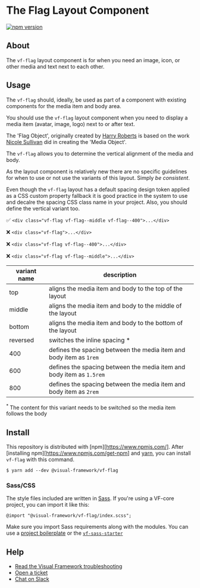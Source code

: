 # The Flag Layout Component

[![npm version](https://badge.fury.io/js/%40visual-framework%2Fvf-flag.svg)](https://badge.fury.io/js/%40visual-framework%2Fvf-flag)

## About

The `vf-flag` layout component is for when you need an image, icon, or other media and text next to each other.

## Usage

The `vf-flag` should, ideally, be used as part of a component with existing components for the media item and body area.

You should use the `vf-flag` layout component when you need to display a media item (avatar, image, logo) next to or after text.

The 'Flag Object', originally created by [Harry Roberts](https://csswizardry.com/2013/05/the-flag-object/) is based on the work [Nicole Sullivan](http://www.stubbornella.org/content/2010/06/25/the-media-object-saves-hundreds-of-lines-of-code/) did in creating the 'Media Object'.

The `vf-flag` allows you to determine the vertical alignment of the media and body.

As the layout component is relatively new there are no specific guidelines for when to use or not use the variants of this layout. Simply _be consistent_.

Even though the `vf-flag` layout has a default spacing design token applied as a CSS custom property fallback it is good practice in the system to use and decalre the spacing CSS class name in your project. Also, you should define the vertical variant too.


✅ `<div class="vf-flag vf-flag--middle vf-flag--400">...</div>`

❌ `<div class="vf-flag">...</div>`

❌ `<div class="vf-flag vf-flag--400">...</div>`

❌ `<div class="vf-flag vf-flag--middle">...</div>`


| variant name | description                                                           |
| ------------ | --------------------------------------------------------------------- |
| top          | aligns the media item and body to the top of the layout               |
| middle       | aligns the media item and body to the middle of the layout            |
| bottom       | aligns the media item and body to the bottom of the layout            |
| reversed     | switches the inline spacing *                                          |
| 400          | defines the spacing between the media item and body item as `1rem`    |
| 600          | defines the spacing between the media item and body item as `1.5rem`  |
| 800          | defines the spacing between the media item and body item as `2rem`    |

<sup>*</sup> The content for this variant needs to be switched so the media item follows the body
## Install

This repository is distributed with [npm][https://www.npmjs.com/]. After [installing npm][https://www.npmjs.com/get-npm] and [yarn](https://classic.yarnpkg.com/en/docs/install), you can install `vf-flag` with this command.

```
$ yarn add --dev @visual-framework/vf-flag
```

### Sass/CSS

The style files included are written in [Sass](https://sass-lang.com/). If you're using a VF-core project, you can import it like this:

```
@import "@visual-framework/vf-flag/index.scss";
```

Make sure you import Sass requirements along with the modules. You can use a [project boilerplate](https://stable.visual-framework.dev/building/) or the [`vf-sass-starter`](https://stable.visual-framework.dev/components/vf-sass-starter/)

## Help

- [Read the Visual Framework troubleshooting](https://stable.visual-framework.dev/troubleshooting/)
- [Open a ticket](https://github.com/visual-framework/vf-core/issues)
- [Chat on Slack](https://join.slack.com/t/visual-framework/shared_invite/enQtNDAxNzY0NDg4NTY0LWFhMjEwNGY3ZTk3NWYxNWVjOWQ1ZWE4YjViZmY1YjBkMDQxMTNlNjQ0N2ZiMTQ1ZTZiMGM4NjU5Y2E0MjM3ZGQ)
